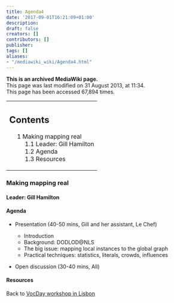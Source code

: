 ```yaml
---
title: Agenda4
date: '2017-09-01T16:21:09+01:00'
description: 
draft: false
creators: []
contributors: []
publisher: 
tags: []
aliases:
- "/mediawiki_wiki/Agenda4.html"
---
```


 **This is an archived MediaWiki page.**  
This page was last modified on 31 August 2013, at 11:34.  
This page has been accessed 67,894 times.

<table id="toc" class="toc">
  <tr>
    <td>
      <div id="toctitle">
        <h2>Contents</h2>
      </div>
      <ul>
        <li class="toclevel-1 tocsection-1">
          <a href="#Making_mapping_real"><span class="tocnumber">1</span> <span class="toctext">Making mapping real</span></a>
          <ul>
            <li class="toclevel-2 tocsection-2"><a href="#Leader:_Gill_Hamilton"><span class="tocnumber">1.1</span> <span class="toctext">Leader: Gill Hamilton</span></a></li>
            <li class="toclevel-2 tocsection-3"><a href="#Agenda"><span class="tocnumber">1.2</span> <span class="toctext">Agenda</span></a></li>
            <li class="toclevel-2 tocsection-4"><a href="#Resources"><span class="tocnumber">1.3</span> <span class="toctext">Resources</span></a></li>
          </ul>
        </li>
      </ul>
    </td>
  </tr>
</table>

### Making mapping real

#### Leader: Gill Hamilton

#### Agenda

- Presentation (40-50 mins, Gill and her assistant, Le Chef)
  - Introduction 
  - Background: DODLOD@NLS 
  - The big issue: mapping local instances to the global graph 
  - Practical techniques: statistics, literals, crowds, influences

- Open discussion (30-40 mins, All)

#### Resources

Back to [VocDay workshop in Lisbon](/mediawiki_wiki/VocDay_workshop_in_Lisbon.md)

